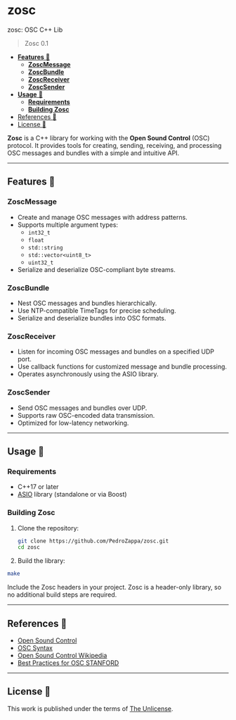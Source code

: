 # zosc
zosc: OSC C++ Lib
> Zosc 0.1  
<!-- mtoc-start -->

* [**Features** 🚀](#features-)
  * [**ZoscMessage**  ](#zoscmessage--)
  * [**ZoscBundle**  ](#zoscbundle--)
  * [**ZoscReceiver**  ](#zoscreceiver--)
  * [**ZoscSender**  ](#zoscsender--)
* [**Usage** 🔧 ](#usage--)
  * [**Requirements**  ](#requirements--)
  * [**Building Zosc**  ](#building-zosc--)
* [References 📖](#references-)
* [License 🔏](#license-)

<!-- mtoc-end -->

**Zosc** is a C++ library for working with the **Open Sound Control** (OSC) protocol. It provides tools for creating, sending, receiving, and processing OSC messages and bundles with a simple and intuitive API.

---

## **Features** 🚀

### **ZoscMessage**  
- Create and manage OSC messages with address patterns.  
- Supports multiple argument types:  
  - `int32_t`  
  - `float`  
  - `std::string`  
  - `std::vector<uint8_t>`  
  - `uint32_t`  
- Serialize and deserialize OSC-compliant byte streams.  

### **ZoscBundle**  
- Nest OSC messages and bundles hierarchically.  
- Use NTP-compatible TimeTags for precise scheduling.  
- Serialize and deserialize bundles into OSC formats.  

### **ZoscReceiver**  
- Listen for incoming OSC messages and bundles on a specified UDP port.  
- Use callback functions for customized message and bundle processing.  
- Operates asynchronously using the ASIO library.  

### **ZoscSender**  
- Send OSC messages and bundles over UDP.  
- Supports raw OSC-encoded data transmission.  
- Optimized for low-latency networking.  

---

## **Usage** 🔧 

### **Requirements**  
- C++17 or later  
- [ASIO](https://think-async.com/) library (standalone or via Boost)  

### **Building Zosc**  
1. Clone the repository:  
   ```bash
   git clone https://github.com/PedroZappa/zosc.git
   cd zosc
   ```
2. Build the library:
```bash
make
```
Include the Zosc headers in your project. Zosc is a header-only library, so no additional build steps are required.

---

## References 📖

- [Open Sound Control](https://opensoundcontrol.org/)
- [OSC Syntax](https://opensoundcontrol.stanford.edu/spec-1_0.html#introduction)
- [Open Sound Control Wikipedia](https://en.wikipedia.org/wiki/Open_Sound_Control)
- [Best Practices for OSC STANFORD](https://opensoundcontrol.stanford.edu/files/osc-best-practices-final.pdf)

___

## License 🔏

This work is published under the terms of <a href="https://github.com/PedroZappa/zosc/blob/main/LICENSE">The Unlicense</a>.
